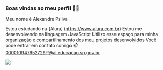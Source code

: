 ### Boas vindas ao meu perfil 💚💚
Meu nome é Alexandre Psilva

Estou estudando na [Alura] (https://www.alura.com.br)
Estou me desenvolvendo na linguagem JavaScript
Utilizo esse espaço para minha organização e compartilhamento dos meu projetos desenvolvidos
Você pode entrar em contato comigo 📫
00001094765272SP@al.educacao.sp.gov.br

![](https://tenor.com/b1Ao4.gif)
